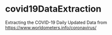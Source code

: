 # covid19DataExtraction
Extracting the COVID-19 Daily Updated Data from https://www.worldometers.info/coronavirus/
